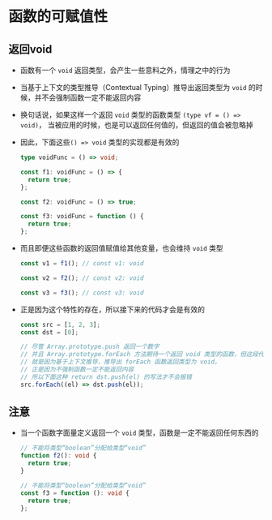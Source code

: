# 函数的可赋值性

## 返回void

+ 函数有一个 `void` 返回类型，会产生一些意料之外，情理之中的行为

+ 当基于上下文的类型推导（Contextual Typing）推导出返回类型为 `void` 的时候，并不会强制函数一定不能返回内容

+ 换句话说，如果这样一个返回 `void` 类型的函数类型 `(type vf = () => void)`， 当被应用的时候，也是可以返回任何值的，但返回的值会被忽略掉

+ 因此，下面这些`() => void` 类型的实现都是有效的

  ```ts
  type voidFunc = () => void;

  const f1: voidFunc = () => {
    return true;
  };

  const f2: voidFunc = () => true;

  const f3: voidFunc = function () {
    return true;
  };
  ```

+ 而且即便这些函数的返回值赋值给其他变量，也会维持 `void` 类型

  ```ts
  const v1 = f1(); // const v1: void

  const v2 = f2(); // const v2: void

  const v3 = f3(); // const v3: void
  ```

+ 正是因为这个特性的存在，所以接下来的代码才会是有效的

  ```ts
  const src = [1, 2, 3];
  const dst = [0];

  // 尽管 Array.prototype.push 返回一个数字
  // 并且 Array.prototype.forEach 方法期待一个返回 void 类型的函数，但这段代码依然没有报错
  // 就是因为基于上下文推导，推导出 forEach 函数返回类型为 void，
  // 正是因为不强制函数一定不能返回内容
  // 所以下面这种 return dst.push(el) 的写法才不会报错
  src.forEach((el) => dst.push(el));
  ```

## 注意

+ 当一个函数字面量定义返回一个 `void` 类型，函数是一定不能返回任何东西的

  ```ts
  // 不能将类型“boolean”分配给类型“void”
  function f2(): void {
    return true;
  }

  // 不能将类型“boolean”分配给类型“void”
  const f3 = function (): void {
    return true;
  };
  ```
